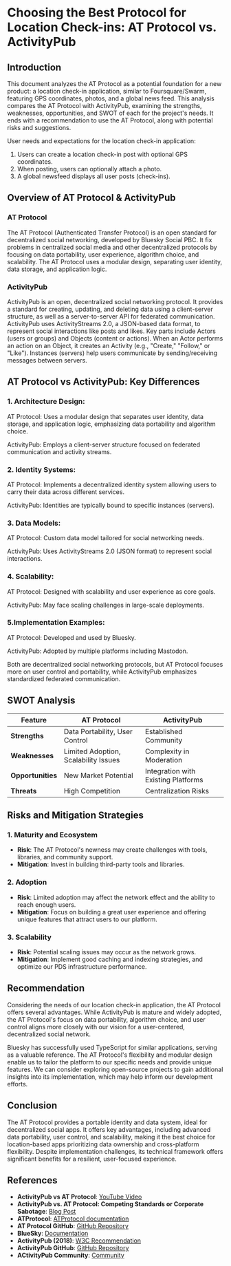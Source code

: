 # Choosing the Best Protocol for Location Check-ins: AT Protocol vs. ActivityPub

## Introduction

This document analyzes the AT Protocol as a potential foundation for a new product: a location check-in application, similar to Foursquare/Swarm, featuring GPS coordinates, photos, and a global news feed. This analysis compares the AT Protocol with ActivityPub, examining the strengths, weaknesses, opportunities, and SWOT of each for the project's needs. It ends with a recommendation to use the AT Protocol, along with potential risks and suggestions.

User needs and expectations for the location check-in application:

1. Users can create a location check-in post with optional GPS coordinates.
2. When posting, users can optionally attach a photo.
3. A global newsfeed displays all user posts (check-ins).

## Overview of AT Protocol & ActivityPub

### AT Protocol

The AT Protocol (Authenticated Transfer Protocol) is an open standard for decentralized social networking, developed by Bluesky Social PBC. It fix problems in centralized social media and other decentralized protocols by focusing on data portability, user experience, algorithm choice, and scalability. The AT Protocol uses a modular design, separating user identity, data storage, and application logic.

### ActivityPub

ActivityPub is an open, decentralized social networking protocol. It provides a standard for creating, updating, and deleting data using a client-server structure, as well as a server-to-server API for federated communication. ActivityPub uses ActivityStreams 2.0, a JSON-based data format, to represent social interactions like posts and likes. Key parts include Actors (users or groups) and Objects (content or actions). When an Actor performs an action on an Object, it creates an Activity (e.g., "Create," "Follow," or "Like"). Instances (servers) help users communicate by sending/receiving messages between servers.

## AT Protocol vs ActivityPub: Key Differences

### 1. Architecture Design:

AT Protocol: Uses a modular design that separates user identity, data storage, and application logic, emphasizing data portability and algorithm choice.

ActivityPub: Employs a client-server structure focused on federated communication and activity streams.

### 2. Identity Systems:

AT Protocol: Implements a decentralized identity system allowing users to carry their data across different services.

ActivityPub: Identities are typically bound to specific instances (servers).

### 3. Data Models:

AT Protocol: Custom data model tailored for social networking needs.

ActivityPub: Uses ActivityStreams 2.0 (JSON format) to represent social interactions.

### 4. Scalability:

AT Protocol: Designed with scalability and user experience as core goals.

ActivityPub: May face scaling challenges in large-scale deployments.

### 5.Implementation Examples:

AT Protocol: Developed and used by Bluesky.

ActivityPub: Adopted by multiple platforms including Mastodon.

Both are decentralized social networking protocols, but AT Protocol focuses more on user control and portability, while ActivityPub emphasizes standardized federated communication.

## SWOT Analysis

| Feature           | AT Protocol                          | ActivityPub                         |
| ----------------- | ------------------------------------ | ----------------------------------- |
| **Strengths**     | Data Portability, User Control       | Established Community               |
| **Weaknesses**    | Limited Adoption, Scalability Issues | Complexity in Moderation            |
| **Opportunities** | New Market Potential                 | Integration with Existing Platforms |
| **Threats**       | High Competition                     | Centralization Risks                |

## Risks and Mitigation Strategies

### 1. Maturity and Ecosystem

- **Risk**: The AT Protocol's newness may create challenges with tools, libraries, and community support.
- **Mitigation**: Invest in building third-party tools and libraries.

### 2. Adoption

- **Risk**: Limited adoption may affect the network effect and the ability to reach enough users.
- **Mitigation**: Focus on building a great user experience and offering unique features that attract users to our platform.

### 3. Scalability

- **Risk**: Potential scaling issues may occur as the network grows.
- **Mitigation**: Implement good caching and indexing strategies, and optimize our PDS infrastructure performance.

## Recommendation

Considering the needs of our location check-in application, the AT Protocol offers several advantages. While ActivityPub is mature and widely adopted, the AT Protocol's focus on data portability, algorithm choice, and user control aligns more closely with our vision for a user-centered, decentralized social network.

Bluesky has successfully used TypeScript for similar applications, serving as a valuable reference. The AT Protocol's flexibility and modular design enable us to tailor the platform to our specific needs and provide unique features. We can consider exploring open-source projects to gain additional insights into its implementation, which may help inform our development efforts.

## Conclusion

The AT Protocol provides a portable identity and data system, ideal for decentralized social apps. It offers key advantages, including advanced data portability, user control, and scalability, making it the best choice for location-based apps prioritizing data ownership and cross-platform flexibility. Despite implementation challenges, its technical framework offers significant benefits for a resilient, user-focused experience.

## References

- **ActivityPub vs AT Protocol**: [YouTube Video](https://www.youtube.com/watch?v=wJBCpzM1VfM&t=4s)
- **ActivityPub vs. AT Protocol: Competing Standards or Corporate Sabotage**: [Blog Post](https://pentirin.neocities.org/blog/competingstandardsorcorporatesabatoge?ref=guptadeepak.com)
- **ATProtocol**: [ATProtocol documentation](https://atproto.com)
- **AT Protocol GitHub**: [GitHub Repository](https://github.com/bluesky-social/atproto)
- **BlueSky**: [Documentation](https://docs.bsky.app/docs/advanced-guides/atproto)
- **ActivityPub (2018)**: [W3C Recommendation](https://www.w3.org/TR/activitypub/)
- **ActivityPub GitHub**: [GitHub Repository](https://github.com/w3c/activitypub)
- **ACtivityPub Community**: [Community](https://socialhub.activitypub.rocks)
